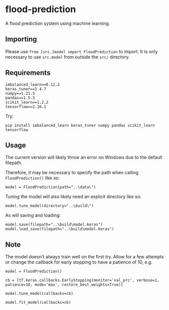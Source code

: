 # flood-prediction
A flood prediction system using machine learning.

## Importing
Please use `from [src.]model import FloodPrediction` to import. It is only necessary to use `src.model` from  outside the `src/` directory.

## Requirements
```
imbalanced_learn==0.12.2
keras_tuner==1.4.7
numpy==1.21.5
pandas==1.5.3
scikit_learn==1.2.2
tensorflow==2.16.1
```
Try:
```
pip install imbalanced_learn keras_tuner numpy pandas scikit_learn tensorflow
```
## Usage
The current version will likely throw an error on Windows due to the default filepath.

Therefore, it may be necessary to specify the path when calling `FloodPrediction()` like so:

```
model = FloodPrediction(path="..\data\")
```

Tuning the model will also likely need an explicit directory like so:

```
model.tune_model(directory="..\build\")
```

As will saving and loading:

```
model.save(filepath="..\build\model.keras")
model.load_save(filepath="..\build\model.keras")
```
## Note
The model doesn't always train well on the first try. Allow for a few attempts or change the callback for early stopping to have a patience of 10, e.g.

```
model = FloodPrediction()

cb = [tf.keras.callbacks.EarlyStopping(monitor='val_prc', verbose=1, patience=10, mode='max', restore_best_weights=True)]

model.tune_model(callbacks=cb)

model.fit_model(callbacks=cb)
```
